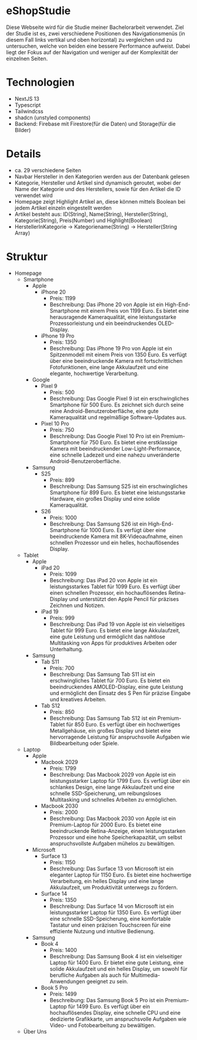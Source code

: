 # eShopStudie
Diese Webseite wird für die Studie meiner Bachelorarbeit verwendet. Ziel der Studie ist es, zwei verschiedene Positionen des Navigationsmenüs (in diesem Fall links vertikal und oben horizontal) zu vergleichen und zu untersuchen, welche von beiden eine bessere Performance aufweist. Dabei liegt der Fokus auf der Navigation und weniger auf der Komplexität der einzelnen Seiten.

# Technologien
- NextJS 13
- Typescript
- Tailwindcss
- shadcn (unstyled components)
- Backend: Firebase mit Firestore(für die Daten) und Storage(für die Bilder)

# Details
- ca. 29 verschiedene Seiten
- Navbar Hersteller in den  Kategorien werden aus der Datenbank gelesen
- Kategorie, Hersteller und Artikel sind dynamisch geroutet, wobei der Name der Kategorie und des Herstellers, sowie für den Artikel die ID verwendet wird
- Homepage zeigt Highlight Artikel an, diese können mittels Boolean bei jedem Artikel einzeln eingestellt werden
- Artikel besteht aus: ID(String), Name(String), Hersteller(String), Kategorie(String), Preis(Number) und Highlight(Boolean)
- HerstellerInKategorie -> Kategoriename(String) -> Hersteller(String Array)

# Struktur
- Homepage
    - Smartphone
        - Apple
            - iPhone 20
                - Preis: 1199
                - Beschreibung: 
                    Das iPhone 20 von Apple ist ein High-End-Smartphone mit einem Preis von 1199 Euro. Es bietet eine herausragende Kameraqualität, eine leistungsstarke Prozessorleistung und ein beeindruckendes OLED-Display.
            - iPhone 19 Pro
                - Preis: 1350
                - Beschreibung:
                    Das iPhone 19 Pro von Apple ist ein Spitzenmodell mit einem Preis von 1350 Euro. Es verfügt über eine beeindruckende Kamera mit fortschrittlichen Fotofunktionen, eine lange Akkulaufzeit und eine elegante, hochwertige Verarbeitung.  
        - Google
            - Pixel 9
                - Preis: 500
                - Beschreibung:
                    Das Google Pixel 9 ist ein erschwingliches Smartphone für 500 Euro. Es zeichnet sich durch seine reine Android-Benutzeroberfläche, eine gute Kameraqualität und regelmäßige Software-Updates aus.
            - Pixel 10 Pro
                - Preis: 750
                - Beschreibung:
                    Das Google Pixel 10 Pro ist ein Premium-Smartphone für 750 Euro. Es bietet eine erstklassige Kamera mit beeindruckender Low-Light-Performance, eine schnelle Ladezeit und eine nahezu unveränderte Android-Benutzeroberfläche.
        - Samsung
            - S25
                - Preis: 899
                - Beschreibung:
                    Das Samsung S25 ist ein erschwingliches Smartphone für 899 Euro. Es bietet eine leistungsstarke Hardware, ein großes Display und eine solide Kameraqualität.
            - S26
                - Preis: 1000
                - Beschreibung:
                    Das Samsung S26 ist ein High-End-Smartphone für 1000 Euro. Es verfügt über eine beeindruckende Kamera mit 8K-Videoaufnahme, einen schnellen Prozessor und ein helles, hochauflösendes Display.
    - Tablet
        - Apple
            - iPad 20
                - Preis: 1099
                - Beschreibung:
                    Das iPad 20 von Apple ist ein leistungsstarkes Tablet für 1099 Euro. Es verfügt über einen schnellen Prozessor, ein hochauflösendes Retina-Display und unterstützt den Apple Pencil für präzises Zeichnen und Notizen.
            - iPad 19
                - Preis: 999
                - Beschreibung:
                    Das iPad 19 von Apple ist ein vielseitiges Tablet für 999 Euro. Es bietet eine lange Akkulaufzeit, eine gute Leistung und ermöglicht das nahtlose Multitasking von Apps für produktives Arbeiten oder Unterhaltung.
        - Samsung
            - Tab S11
                - Preis: 700
                - Beschreibung:
                    Das Samsung Tab S11 ist ein erschwingliches Tablet für 700 Euro. Es bietet ein beeindruckendes AMOLED-Display, eine gute Leistung und ermöglicht den Einsatz des S Pen für präzise Eingabe und kreatives Arbeiten.
            - Tab S12
                - Preis: 850
                - Beschreibung:
                    Das Samsung Tab S12 ist ein Premium-Tablet für 850 Euro. Es verfügt über ein hochwertiges Metallgehäuse, ein großes Display und bietet eine hervorragende Leistung für anspruchsvolle Aufgaben wie Bildbearbeitung oder Spiele.
    - Laptop
        - Apple
            - Macbook 2029
                - Preis: 1799
                - Beschreibung:
                    Das Macbook 2029 von Apple ist ein leistungsstarker Laptop für 1799 Euro. Es verfügt über ein schlankes Design, eine lange Akkulaufzeit und eine schnelle SSD-Speicherung, um reibungsloses Multitasking und schnelles Arbeiten zu ermöglichen.
            - Macbook 2030
                - Preis: 2000
                - Beschreibung:
                    Das Macbook 2030 von Apple ist ein Premium-Laptop für 2000 Euro. Es bietet eine beeindruckende Retina-Anzeige, einen leistungsstarken Prozessor und eine hohe Speicherkapazität, um selbst anspruchsvollste Aufgaben mühelos zu bewältigen.
        - Microsoft
            - Surface 13
                - Preis: 1150
                - Beschreibung:
                    Das Surface 13 von Microsoft ist ein eleganter Laptop für 1150 Euro. Es bietet eine hochwertige Verarbeitung, ein helles Display und eine lange Akkulaufzeit, um Produktivität unterwegs zu fördern.
            - Surface 14
                - Preis: 1350
                - Beschreibung:
                    Das Surface 14 von Microsoft ist ein leistungsstarker Laptop für 1350 Euro. Es verfügt über eine schnelle SSD-Speicherung, eine komfortable Tastatur und einen präzisen Touchscreen für eine effiziente Nutzung und intuitive Bedienung.
        - Samsung
            - Book 4
                - Preis: 1400
                - Beschreibung:
                    Das Samsung Book 4 ist ein vielseitiger Laptop für 1400 Euro. Er bietet eine gute Leistung, eine solide Akkulaufzeit und ein helles Display, um sowohl für berufliche Aufgaben als auch für Multimedia-Anwendungen geeignet zu sein.
            - Book 5 Pro
                - Preis: 1499
                - Beschreibung:
                    Das Samsung Book 5 Pro ist ein Premium-Laptop für 1499 Euro. Es verfügt über ein hochauflösendes Display, eine schnelle CPU und eine dedizierte Grafikkarte, um anspruchsvolle Aufgaben wie Video- und Fotobearbeitung zu bewältigen.
    - Über Uns
